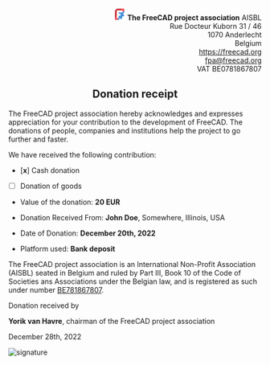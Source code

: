 <div align=right>
<img src="../../images/logos/FreeCAD-symbol-square/FreeCAD-symbol-square-24.png" style="width:24px;" />  <b>The FreeCAD project association</b> AISBL<br/>
Rue Docteur Kuborn 31 / 46<br/>
1070 Anderlecht<br/>
Belgium<br/>
<a href="https://freecad.org">https://freecad.org</a><br/>
<a href="mailto:fpa@freecad.org">fpa@freecad.org</a><br/>
VAT BE0781867807
</div>

<h2 align=center>Donation receipt</h2>

The FreeCAD project association hereby acknowledges and expresses appreciation for your contribution to the development of FreeCAD. The donations of people, companies and institutions help the project to go further and faster.

We have received the following contribution:

* [**x**] Cash donation

* [  ] Donation of goods

* Value of the donation: **20 EUR**

* Donation Received From: **John Doe**, Somewhere, Illinois, USA

* Date of Donation: **December 20th, 2022**

* Platform used: **Bank deposit**

The FreeCAD project association is an International Non-Profit Association (AISBL) seated in Belgium and ruled by Part III, Book 10 of the Code of Societies ans Associations under the Belgian law, and is registered as such under number [BE781867807](https://kbopub.economie.fgov.be/kbopub/toonondernemingps.html?lang=en&ondernemingsnummer=781867807).

Donation received by

**Yorik van Havre**, chairman of the FreeCAD project association

December 28th, 2022

<img src="file:///home/yorik/Documents/Admin/Docs/signature.png" title="" alt="signature" width="236">
